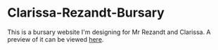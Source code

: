 # Clarissa-Rezandt-Bursary

This is a bursary website I'm designing for Mr Rezandt and Clarissa. A preview of it can be viewed <a href="http://tino1b2be.github.io/Clarissa-Rezandt-Bursary/index.html">here</a>.
